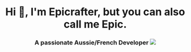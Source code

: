 <h1 align="center">Hi 👋, I'm Epicrafter, but you can also call me Epic.</h1>
<h3 align="center">A passionate Aussie/French Developer <img src="https://cdn.staticaly.com/gh/hjnilsson/country-flags/master/svg/fr.svg"></h3>